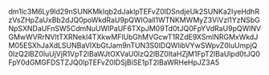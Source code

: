 dm1lc3M6Ly9ld29nSUNKMklqb2dJaklpTEFvZ0lDSndjeUk2SUNKa2IyeHdhRzVsZHpZaUxBb2dJQ0poWkdRaU9pQWlOall1WTNKMWMyZ3ViVzl1YzNSbGNpSXNDaUFnSW5CdmNuUWlPaUF6TXpJM09Td0tJQ0FpYVdRaU9pQWlNVGMwWVRrNVltTXRNekl4TXkwMFlUbGhMVGcwT1RZdE9XSmlNRGMxWkdJM05ESXhJaXdLSUNBaVlXbGtJam9nTUN3S0lDQWlibVYwSWpvZ0luUmpjQ0lzQ2lBZ0luUjVjR1VpT2lBaWJtOXVaU0lzQ2lBZ0ltaHZjM1FpT2lBaUlpd0tJQ0FpY0dGMGFDSTZJQ0lpTEFvZ0lDSjBiSE1pT2lBaWRHeHpJZ3A5
